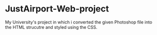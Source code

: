 # JustAirport-Web-project
My University's project in which i converted the given Photoshop file into the HTML strucutre and styled using the CSS.
